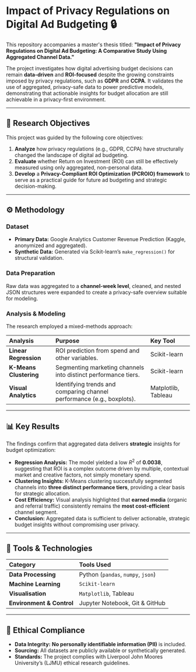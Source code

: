# Impact of Privacy Regulations on Digital Ad Budgeting 🔒

This repository accompanies a master's thesis titled:
**"Impact of Privacy Regulations on Digital Ad Budgeting: A Comparative Study Using Aggregated Channel Data."**

The project investigates how digital advertising budget decisions can remain **data-driven** and **ROI-focused** despite the growing constraints imposed by privacy regulations, such as **GDPR** and **CCPA**. It validates the use of aggregated, privacy-safe data to power predictive models, demonstrating that actionable insights for budget allocation are still achievable in a privacy-first environment.

---

## 🎯 Research Objectives

This project was guided by the following core objectives:

1.  **Analyze** how privacy regulations (e.g., GDPR, CCPA) have structurally changed the landscape of digital ad budgeting.
2.  **Evaluate** whether Return on Investment (ROI) can still be effectively measured using only aggregated, non-personal data.
3.  **Develop** a **Privacy-Compliant ROI Optimization (PCROIO) framework** to serve as a practical guide for future ad budgeting and strategic decision-making.

---

## ⚙️ Methodology

### Dataset
* **Primary Data:** Google Analytics Customer Revenue Prediction (Kaggle, anonymized and aggregated).
* **Synthetic Data:** Generated via Scikit-learn’s `make_regression()` for structural validation.

### Data Preparation
Raw data was aggregated to a **channel-week level**, cleaned, and nested JSON structures were expanded to create a privacy-safe overview suitable for modeling.

### Analysis & Modeling
The research employed a mixed-methods approach:

| Analysis | Purpose | Key Tool |
| :--- | :--- | :--- |
| **Linear Regression** | ROI prediction from spend and other variables. | Scikit-learn |
| **K-Means Clustering** | Segmenting marketing channels into distinct performance tiers. | Scikit-learn |
| **Visual Analytics** | Identifying trends and comparing channel performance (e.g., boxplots). | Matplotlib, Tableau |

---

## 📊 Key Results

The findings confirm that aggregated data delivers **strategic** insights for budget optimization:

* **Regression Analysis:** The model yielded a low $R^2$ of **0.0038**, suggesting that ROI is a complex outcome driven by multiple, contextual market and creative factors, not simply monetary spend.
* **Clustering Insights:** K-Means clustering successfully segmented channels into **three distinct performance tiers**, providing a clear basis for strategic allocation.
* **Cost Efficiency:** Visual analysis highlighted that **earned media** (organic and referral traffic) consistently remains the **most cost-efficient** channel segment.
* **Conclusion:** Aggregated data is sufficient to deliver actionable, strategic budget insights without compromising user privacy.

---

## 🧠 Tools & Technologies

| Category | Tools Used |
| :--- | :--- |
| **Data Processing** | Python (`pandas`, `numpy`, `json`) |
| **Machine Learning** | `Scikit-learn` |
| **Visualisation** | `Matplotlib`, Tableau |
| **Environment & Control** | Jupyter Notebook, Git & GitHub |

---

## 🔐 Ethical Compliance

* **Data Integrity:** **No personally identifiable information (PII)** is included.
* **Sourcing:** All datasets are publicly available or synthetically generated.
* **Standards:** The project complies with Liverpool John Moores University’s (LJMU) ethical research guidelines.
